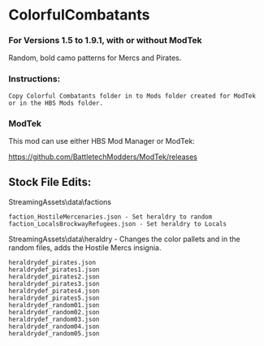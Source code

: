 # ColorfulCombatants
### For Versions 1.5 to 1.9.1, with or without ModTek
Random, bold camo patterns for Mercs and Pirates.

### Instructions:

    Copy Colorful Combatants folder in to Mods folder created for ModTek or in the HBS Mods folder.
    
### ModTek
This mod can use either HBS Mod Manager or ModTek:

https://github.com/BattletechModders/ModTek/releases

## Stock File Edits:
StreamingAssets\data\factions

    faction_HostileMercenaries.json - Set heraldry to random
    faction_LocalsBrockwayRefugees.json - Set heraldry to Locals

StreamingAssets\data\heraldry - Changes the color pallets and in the random files, adds the Hostile Mercs insignia.
    
    heraldrydef_pirates.json
    heraldrydef_pirates1.json
    heraldrydef_pirates2.json
    heraldrydef_pirates3.json
    heraldrydef_pirates4.json
    heraldrydef_pirates5.json
    heraldrydef_random01.json
    heraldrydef_random02.json
    heraldrydef_random03.json
    heraldrydef_random04.json
    heraldrydef_random05.json
